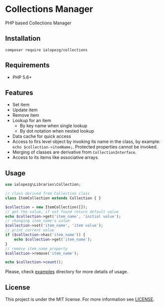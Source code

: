 # Collections Manager

PHP based Collections Manager

## Installation

```shell script
composer require ialopezg/collections
```

## Requirements

* PHP 5.6+

## Features

* Set item
* Update item
* Remove item
* Lookup for an item
    - By key name when single lookup
    - By dot notation when nested lookup
* Data cache for quick access
* Access to firs level object by invoking its name in the class, by example: ``` echo $collection->itemName;```. Protected properties cannot be invoked.
* Merging of classes are derivative from ```CollectionInterface```.
* Access to its items like associative arrays.

## Usage

```php
use ialopezg\Libraries\Collection;

// class derived from Collection class
class ItemCollection extends Collection { }

$collection = new ItemCollection([]);
// get the value, if not found return default value
echo $collection->get('item_name', 'initial value');
// changing item_name's value
$collection->set('item_name', 'item value');
// print current value
if ($collection->has('item_name')) {
    echo $collection->get('item_name');
}
// remove item_name property
$collection->remove('item_name');

echo $collection->count();
```

Please, check [examples](examples) directory for more details of usage.

## License

This project is under the MIT license. For more information see [LICENSE](LICENSE).
